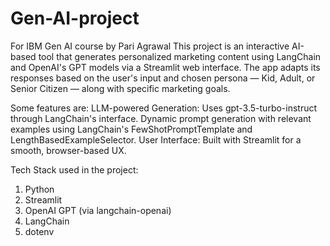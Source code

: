 # Gen-AI-project
For IBM Gen AI course by Pari Agrawal 
This project is an interactive AI-based tool that generates personalized marketing content using LangChain and OpenAI's GPT models via a Streamlit web interface. The app adapts its responses based on the user's input and chosen persona — Kid, Adult, or Senior Citizen — along with specific marketing goals.

Some features are:
LLM-powered Generation: Uses gpt-3.5-turbo-instruct through LangChain's interface.
Dynamic prompt generation with relevant examples using LangChain's FewShotPromptTemplate and LengthBasedExampleSelector.
User Interface: Built with Streamlit for a smooth, browser-based UX.

Tech Stack used in the project: 
1. Python 
2. Streamlit 
3. OpenAI GPT (via langchain-openai)
4. LangChain 
5. dotenv 
